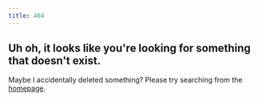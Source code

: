 ```yaml
---
title: 404
---
```

## Uh oh, it looks like you're looking for something that doesn't exist.

Maybe I accidentally deleted something? Please try searching from the [homepage](/).